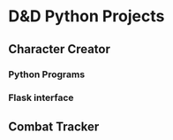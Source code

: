 # D&D Python Projects
## Character Creator
### Python Programs
### Flask interface
## Combat Tracker
